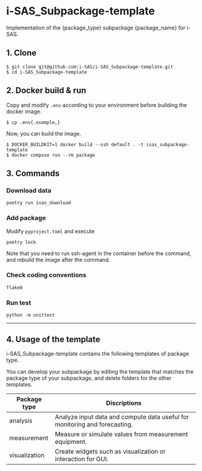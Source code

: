 # i-SAS_Subpackage-template
Implementation of the {package_type} subpackage {package_name} for i-SAS.

## 1. Clone
```shell
$ git clone git@github.com:i-SAS/i-SAS_Subpackage-template.git
$ cd i-SAS_Subpackage-template
```

## 2. Docker build & run
Copy and modify `.env` according to your environment before building the docker image.
```shell
$ cp .env{.example,}
```

Now, you can build the image.
```shell
$ DOCKER_BUILDKIT=1 docker build --ssh default . -t isas_subpackage-template
$ docker compose run --rm package
```

## 3. Commands
### Download data
```shell
poetry run isas_download
```

### Add package
Modify `pyproject.toml` and execute
```shell
poetry lock
```
Note that you need to run ssh-agent in the container before the command, and rebuild the image after the command.

### Check coding conventions
```shell
flake8
```

### Run test
```shell
python -m unittest
```

---

## 4. Usage of the template

i-SAS_Subpackage-template contains the following templates of package type.

You can develop your subpackage by editing the template that matches the package type of your subpackage, and delete folders for the other templates.

| Package type | Discriptions |
| --- | --- |
| analysis | Analyze input data and compute data useful for monitoring and forecasting. |
| measurement | Measure or simulate values from measurement equipment. |
| visualization | Create widgets such as visualization or interaction for GUI. |
